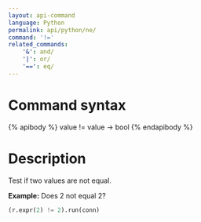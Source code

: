 ```yaml
---
layout: api-command 
language: Python
permalink: api/python/ne/
command: '!='
related_commands:
    '&': and/
    '|': or/
    '==': eq/
---
```


# Command syntax #

{% apibody %}
value != value &rarr; bool
{% endapibody %}

# Description #

Test if two values are not equal.

__Example:__ Does 2 not equal 2?

```py
(r.expr(2) != 2).run(conn)
```


